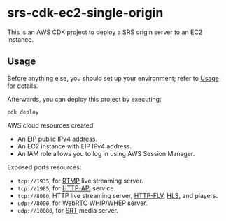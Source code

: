 # srs-cdk-ec2-single-origin

This is an AWS CDK project to deploy a SRS origin server to an EC2 instance.

## Usage

Before anything else, you should set up your environment; refer to [Usage](../README.md#usage) 
for details.

Afterwards, you can deploy this project by executing:

```bash
cdk deploy
```

AWS cloud resources created:

* An EIP public IPv4 address.
* An EC2 instance with EIP IPv4 address.
* An IAM role allows you to log in using AWS Session Manager.

Exposed ports resources:

* `tcp://1935`, for [RTMP](https://ossrs.io/lts/en-us/docs/v7/doc/rtmp) live streaming server.
* `tcp://1985`, for [HTTP-API](https://ossrs.io/lts/en-us/docs/v7/doc/http-api) service.
* `tcp://8080`, HTTP live streaming server, [HTTP-FLV](https://ossrs.io/lts/en-us/docs/v7/doc/flv), [HLS](https://ossrs.io/lts/en-us/docs/v7/doc/hls), and players.
* `udp://8000`, for [WebRTC](https://ossrs.io/lts/en-us/docs/v7/doc/webrtc) WHIP/WHEP server.
* `udp://10080`, for [SRT](https://ossrs.io/lts/en-us/docs/v7/doc/srt) media server.
